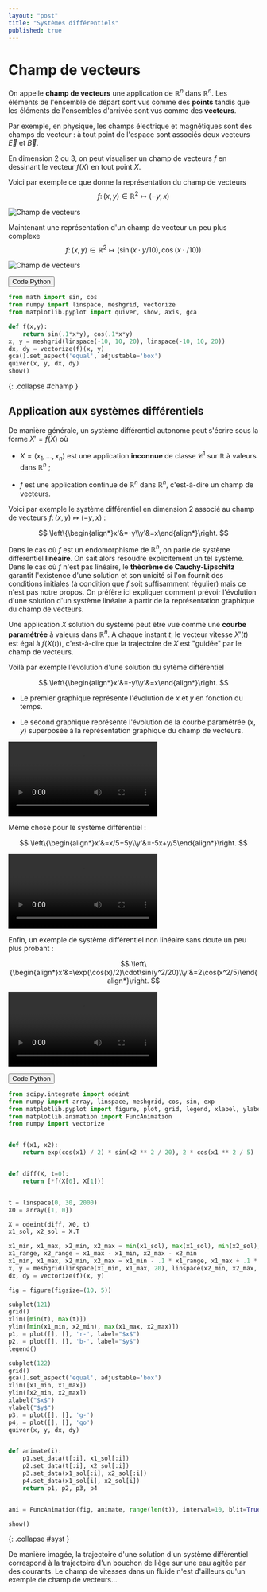 ```yaml
---
layout: "post"
title: "Systèmes différentiels"
published: true
---
```


# Champ de vecteurs

On appelle **champ de vecteurs** une application de $\mathbb{R}^n$ dans $\mathbb{R}^n$. Les éléments de l'ensemble de départ sont vus comme des **points** tandis que les éléments de l'ensembles d'arrivée sont vus comme des **vecteurs**.

Par exemple, en physique, les champs électrique et magnétiques sont des champs de vecteur : à tout point de l'espace sont associés deux vecteurs $\overrightarrow{E}$ et $\overrightarrow{B}$.

En dimension $2$ ou $3$, on peut visualiser un champ de vecteurs $f$ en dessinant le vecteur $f(X)$ en tout point $X$.

Voici par exemple ce que donne la représentation du champ de vecteurs
$$
f\colon(x,y)\in\mathbb{R}^2\mapsto(-y,x)
$$

![Champ de vecteurs](/images/2017/03/champ1.png)

Maintenant une représentation d'un champ de vecteur un peu plus complexe
$$
f\colon(x,y)\in\mathbb{R}^2\mapsto(\sin(x\cdot y/10),\cos(x\cdot /10))
$$

![Champ de vecteurs](/images/2017/03/champ2.png)

<button type="button" class="btn btn-info" data-toggle="collapse" data-target="#champ">Code Python</button>

```python
from math import sin, cos
from numpy import linspace, meshgrid, vectorize
from matplotlib.pyplot import quiver, show, axis, gca

def f(x,y):
    return sin(.1*x*y), cos(.1*x*y)
x, y = meshgrid(linspace(-10, 10, 20), linspace(-10, 10, 20))
dx, dy = vectorize(f)(x, y)
gca().set_aspect('equal', adjustable='box')
quiver(x, y, dx, dy)
show()
```
{: .collapse #champ }

## Application aux systèmes différentiels

De manière générale, un système différentiel autonome peut s'écrire sous la forme $X'=f(X)$ où

* $X=(x_1,\dots,x_n)$ est une application **inconnue** de classe $\mathcal{C}^1$ sur $\mathbb{R}$ à valeurs dans $\mathbb{R}^n$ ;

* $f$ est une application continue de $\mathbb{R}^n$ dans $\mathbb{R}^n$, c'est-à-dire un champ de vecteurs.

Voici par exemple le système différentiel en dimension 2 associé au champ de vecteurs $f\colon(x,y)\mapsto(-y,x)$ :

$$
\left\{\begin{align*}x'&=-y\\y'&=x\end{align*}\right.
$$

Dans le cas où $f$ est un endomorphisme de $\mathbb{R}^n$, on parle de système différentiel **linéaire**. On sait alors résoudre explicitement un tel système. Dans le cas où $f$ n'est pas linéaire, le **thèorème de Cauchy-Lipschitz** garantit l'existence d'une solution et son unicité si l'on fournit des conditions initiales (à condition que $f$ soit suffisamment régulier) mais ce n'est pas notre propos. On préfère ici expliquer comment prévoir l'évolution d'une solution d'un système linéaire à partir de la représentation graphique du champ de vecteurs.

Une application $X$ solution du système peut être vue comme une **courbe paramétrée** à valeurs dans $\mathbb{R}^n$. A chaque instant $t$, le vecteur vitesse $X'(t)$ est égal à $f(X(t))$, c'est-à-dire que la trajectoire de $X$ est "guidée" par le champ de vecteurs.

Voilà par exemple l'évolution d'une solution du sytème différentiel

$$
\left\{\begin{align*}x'&=-y\\y'&=x\end{align*}\right.
$$

* Le premier graphique représente l'évolution de $x$ et $y$ en fonction du temps.

* Le second graphique représente l'évolution de la courbe paramétrée $(x,y)$ superposée à la représentation graphique du champ de vecteurs.

<video controls>
<source src="/images/2017/03/champ_circulaire.mp4" type="video/mp4">
</video>

Même chose pour le système différentiel :

$$
\left\{\begin{align*}x'&=x/5+5y\\y'&=-5x+y/5\end{align*}\right.
$$


<video controls>
<source src="/images/2017/03/champ_spirale.mp4" type="video/mp4">
</video>

Enfin, un exemple de système différentiel non linéaire sans doute un peu plus probant :

$$
\left\{\begin{align*}x'&=\exp(\cos(x)/2)\cdot\sin(y^2/20)\\y'&=2\cos(x^2/5)\end{align*}\right.
$$

<video controls>
<source src="/images/2017/03/champ_bizarre.mp4" type="video/mp4">
</video>

<button type="button" class="btn btn-info" data-toggle="collapse" data-target="#syst">Code Python</button>

```python
from scipy.integrate import odeint
from numpy import array, linspace, meshgrid, cos, sin, exp
from matplotlib.pyplot import figure, plot, grid, legend, xlabel, ylabel, show, xlim, ylim, subplot, gca, quiver
from matplotlib.animation import FuncAnimation
from numpy import vectorize


def f(x1, x2):
    return exp(cos(x1) / 2) * sin(x2 ** 2 / 20), 2 * cos(x1 ** 2 / 5)


def diff(X, t=0):
    return [*f(X[0], X[1])]


t = linspace(0, 30, 2000)
X0 = array([1, 0])

X = odeint(diff, X0, t)
x1_sol, x2_sol = X.T

x1_min, x1_max, x2_min, x2_max = min(x1_sol), max(x1_sol), min(x2_sol), max(x2_sol)
x1_range, x2_range = x1_max - x1_min, x2_max - x2_min
x1_min, x1_max, x2_min, x2_max = x1_min - .1 * x1_range, x1_max + .1 * x1_range, x2_min - .1 * x2_range, x2_max + .1 * x2_range
x, y = meshgrid(linspace(x1_min, x1_max, 20), linspace(x2_min, x2_max, 20))
dx, dy = vectorize(f)(x, y)

fig = figure(figsize=(10, 5))

subplot(121)
grid()
xlim([min(t), max(t)])
ylim([min(x1_min, x2_min), max(x1_max, x2_max)])
p1, = plot([], [], 'r-', label="$x$")
p2, = plot([], [], 'b-', label="$y$")
legend()

subplot(122)
grid()
gca().set_aspect('equal', adjustable='box')
xlim([x1_min, x1_max])
ylim([x2_min, x2_max])
xlabel("$x$")
ylabel("$y$")
p3, = plot([], [], 'g-')
p4, = plot([], [], 'go')
quiver(x, y, dx, dy)


def animate(i):
    p1.set_data(t[:i], x1_sol[:i])
    p2.set_data(t[:i], x2_sol[:i])
    p3.set_data(x1_sol[:i], x2_sol[:i])
    p4.set_data(x1_sol[i], x2_sol[i])
    return p1, p2, p3, p4


ani = FuncAnimation(fig, animate, range(len(t)), interval=10, blit=True)

show()
```
{: .collapse #syst }

De manière imagée, la trajectoire d'une solution d'un système différentiel correspond à la trajectoire d'un bouchon de liège sur une eau agitée par des courants. Le champ de vitesses dans un fluide n'est d'ailleurs qu'un exemple de champ de vecteurs...
